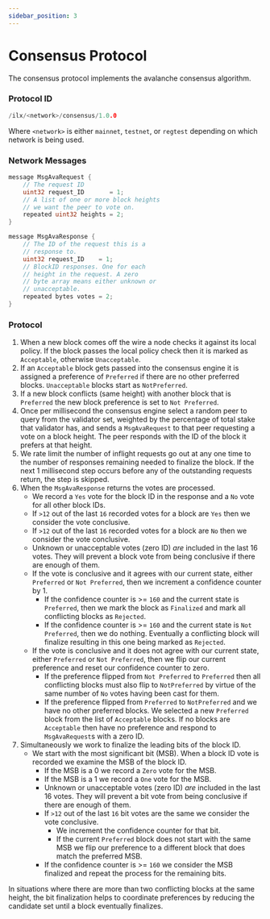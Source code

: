 ```yaml
---
sidebar_position: 3
---
```


# Consensus Protocol

The consensus protocol implements the avalanche consensus algorithm.

### Protocol ID

```go
/ilx/<network>/consensus/1.0.0
```
Where `<network>` is either `mainnet`, `testnet`, or `regtest` depending on which
network is being used.

### Network Messages
```go
message MsgAvaRequest {
	// The request ID
	uint32 request_ID       = 1;
	// A list of one or more block heights
	// we want the peer to vote on.
	repeated uint32 heights = 2;
}

message MsgAvaResponse {
	// The ID of the request this is a
	// response to.
	uint32 request_ID    = 1; 
	// BlockID responses. One for each
	// height in the request. A zero
	// byte array means either unknown or
	// unacceptable.
	repeated bytes votes = 2;
}

```

### Protocol

1. When a new block comes off the wire a node checks it against its local policy. If the block passes the local policy
check then it is marked as `Acceptable`, otherwise `Unacceptable`.
2. If an `Acceptable` block gets passed into the consensus engine it is assigned a preference of `Preferred` if there are no
other preferred blocks. `Unacceptable` blocks start as `NotPreferred`.
3. If a new block conflicts (same height) with another block that is `Preferred` the new block preference is set to `Not Preferred`.
4. Once per millisecond the consensus engine select a random peer to query from the validator set, weighted by the percentage of
total stake that validator has, and sends a `MsgAvaRequest` to that peer requesting a vote on a block height. The peer responds 
with the ID of the block it prefers at that height.
5. We rate limit the number of inflight requests go out at any one time to the number of responses remaining needed to finalize the block. 
If the next 1 millisecond step occurs before any of the outstanding requests return, the step is skipped.
6. When the `MsgAvaResponse` returns the votes are processed. 
    - We record a `Yes` vote for the block ID in the response and a `No` vote for all other block IDs.
    - If `>12` out of the last `16` recorded votes for a block are `Yes` then we consider the vote conclusive.
    - If `>12` out of the last `16` recorded votes for a block are `No` then we consider the vote conclusive.
    - Unknown or unacceptable votes (zero ID) *are* included in the last 16 votes. They will prevent a block vote from being conclusive
   if there are enough of them.
    - If the vote is conclusive and it agrees with our current state, either `Preferred` or `Not Preferred`, then we
   increment a confidence counter by 1.
      - If the confidence counter is >= `160` and the current state is `Preferred`, then we mark the block as `Finalized` and
      mark all conflicting blocks as `Rejected`.
      - If the confidence counter is >= `160` and the current state is `Not Preferred`, then we do nothing. Eventually a
      conflicting block will finalize resulting in this one being marked as `Rejected`.
    - If the vote is conclusive and it does not agree with our current state, either `Preferred` or `Not Preferred`, then
   we flip our current preference and reset our confidence counter to zero. 
      - If the preference flipped from `Not Preferred` to `Preferred` then all conflicting blocks must also flip to `NotPreferred`
      by virtue of the same number of `No` votes having been cast for them.
      - If the preference flipped from `Preferred` to `NotPreferred` and we have no other preferred blocks. We selected a
      new `Preferred` block from the list of `Acceptable` blocks. If no blocks are `Acceptable` then have no preference and
      respond to `MsgAvaRequest`s with a zero ID.
7. Simultaneously we work to finalize the leading bits of the block ID. 
   - We start with the most significant bit (MSB). When a block ID vote is recorded we examine the MSB of the block ID.
     - If the MSB is a 0 we record a `Zero` vote for the MSB.
     - If the MSB is a 1 we record a `One` vote for the MSB.
     - Unknown or unacceptable votes (zero ID)  *are* included in the last 16 votes. They will prevent a bit vote from being conclusive
     if there are enough of them.
     - If `>12` out of the last `16` bit votes are the same we consider the vote conclusive.
       - We increment the confidence counter for that bit.
       - If the current `Preferred` block does not start with the same MSB we flip our preference to a different block
       that does match the preferred MSB.
     - If the confidence counter is >= `160` we consider the MSB finalized and repeat the process for the remaining bits.

In situations where there are more than two conflicting blocks at the same height, the bit finalization helps to coordinate
preferences by reducing the candidate set until a block eventually finalizes. 

    
    